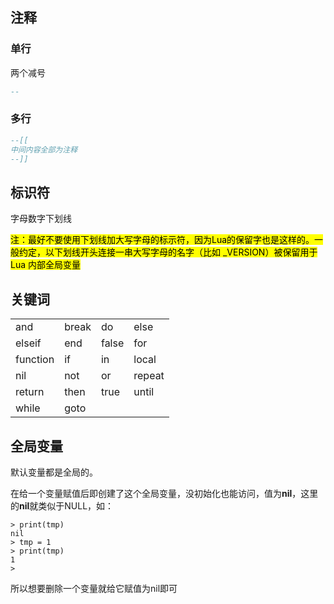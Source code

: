 ## 注释

### 单行

两个减号

```lua
--
```

### 多行

```lua
--[[
中间内容全部为注释
--]]
```

## 标识符

字母数字下划线

<mark>注：最好不要使用下划线加大写字母的标示符，因为Lua的保留字也是这样的。一般约定，以下划线开头连接一串大写字母的名字（比如 _VERSION）被保留用于 Lua 内部全局变量</mark>

## 关键词
|          |       |       |        |
| -------- | ----- | ----- | ------ |
| and      | break | do    | else   |
| elseif   | end   | false | for    |
| function | if    | in    | local  |
| nil      | not   | or    | repeat |
| return   | then  | true  | until  |
| while    | goto  |       |        |

## 全局变量

默认变量都是全局的。

在给一个变量赋值后即创建了这个全局变量，没初始化也能访问，值为**nil**，这里的**nil**就类似于NULL，如：

```shell
> print(tmp)
nil
> tmp = 1
> print(tmp)
1
>
```

所以想要删除一个变量就给它赋值为nil即可
